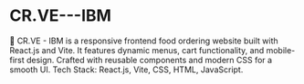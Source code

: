 # CR.VE---IBM
🚀 CR.VE - IBM is a responsive frontend food ordering website built with React.js and Vite. It features dynamic menus, cart functionality, and mobile-first design. Crafted with reusable components and modern CSS for a smooth UI. Tech Stack: React.js, Vite, CSS, HTML, JavaScript.
